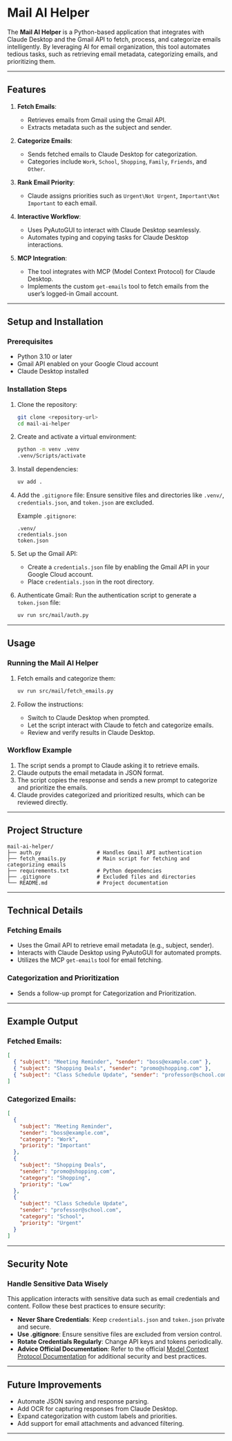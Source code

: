 # Mail AI Helper

The **Mail AI Helper** is a Python-based application that integrates with Claude Desktop and the Gmail API to fetch, process, and categorize emails intelligently. By leveraging AI for email organization, this tool automates tedious tasks, such as retrieving email metadata, categorizing emails, and prioritizing them.

---

## **Features**

1. **Fetch Emails**:

   - Retrieves emails from Gmail using the Gmail API.
   - Extracts metadata such as the subject and sender.

2. **Categorize Emails**:

   - Sends fetched emails to Claude Desktop for categorization.
   - Categories include `Work`, `School`, `Shopping`, `Family`, `Friends`, and `Other`.

3. **Rank Email Priority**:

   - Claude assigns priorities such as `Urgent\Not Urgent`, `Important\Not Important` to each email.

4. **Interactive Workflow**:

   - Uses PyAutoGUI to interact with Claude Desktop seamlessly.
   - Automates typing and copying tasks for Claude Desktop interactions.

5. **MCP Integration**:

   - The tool integrates with MCP (Model Context Protocol) for Claude Desktop.
   - Implements the custom `get-emails` tool to fetch emails from the user’s logged-in Gmail account.

---

## **Setup and Installation**

### Prerequisites

- Python 3.10 or later
- Gmail API enabled on your Google Cloud account
- Claude Desktop installed

### Installation Steps

1. Clone the repository:

   ```bash
   git clone <repository-url>
   cd mail-ai-helper
   ```

2. Create and activate a virtual environment:

   ```bash
   python -m venv .venv
   .venv/Scripts/activate
   ```

3. Install dependencies:

   ```bash
   uv add .
   ```

4. Add the `.gitignore` file:
   Ensure sensitive files and directories like `.venv/`, `credentials.json`, and `token.json` are excluded.

   Example `.gitignore`:

   ```plaintext
   .venv/
   credentials.json
   token.json
   ```

5. Set up the Gmail API:

   - Create a `credentials.json` file by enabling the Gmail API in your Google Cloud account.
   - Place `credentials.json` in the root directory.

6. Authenticate Gmail:
   Run the authentication script to generate a `token.json` file:

   ```bash
   uv run src/mail/auth.py
   ```

---

## **Usage**

### Running the Mail AI Helper

1. Fetch emails and categorize them:

   ```bash
   uv run src/mail/fetch_emails.py
   ```

2. Follow the instructions:

   - Switch to Claude Desktop when prompted.
   - Let the script interact with Claude to fetch and categorize emails.
   - Review and verify results in Claude Desktop.

### Workflow Example

1. The script sends a prompt to Claude asking it to retrieve emails.
2. Claude outputs the email metadata in JSON format.
3. The script copies the response and sends a new prompt to categorize and prioritize the emails.
4. Claude provides categorized and prioritized results, which can be reviewed directly.

---

## **Project Structure**

```
mail-ai-helper/
├── auth.py                  # Handles Gmail API authentication
├── fetch_emails.py          # Main script for fetching and categorizing emails
├── requirements.txt         # Python dependencies
├── .gitignore               # Excluded files and directories
└── README.md                # Project documentation
```

---

## **Technical Details**

### Fetching Emails

- Uses the Gmail API to retrieve email metadata (e.g., subject, sender).
- Interacts with Claude Desktop using PyAutoGUI for automated prompts.
- Utilizes the MCP `get-emails` tool for email fetching.

### Categorization and Prioritization

- Sends a follow-up prompt for Categorization and Prioritization.

---

## **Example Output**

### Fetched Emails:

```json
[
  { "subject": "Meeting Reminder", "sender": "boss@example.com" },
  { "subject": "Shopping Deals", "sender": "promo@shopping.com" },
  { "subject": "Class Schedule Update", "sender": "professor@school.com" }
]
```

### Categorized Emails:

```json
[
  {
    "subject": "Meeting Reminder",
    "sender": "boss@example.com",
    "category": "Work",
    "priority": "Important"
  },
  {
    "subject": "Shopping Deals",
    "sender": "promo@shopping.com",
    "category": "Shopping",
    "priority": "Low"
  },
  {
    "subject": "Class Schedule Update",
    "sender": "professor@school.com",
    "category": "School",
    "priority": "Urgent"
  }
]
```

---

## **Security Note**

### Handle Sensitive Data Wisely

This application interacts with sensitive data such as email credentials and content. Follow these best practices to ensure security:

- **Never Share Credentials**: Keep `credentials.json` and `token.json` private and secure.
- **Use .gitignore**: Ensure sensitive files are excluded from version control.
- **Rotate Credentials Regularly**: Change API keys and tokens periodically.
- **Advice Official Documentation**: Refer to the official [Model Context Protocol Documentation](https://modelcontextprotocol.io/introduction) for additional security and best practices.

---

## **Future Improvements**

- Automate JSON saving and response parsing.
- Add OCR for capturing responses from Claude Desktop.
- Expand categorization with custom labels and priorities.
- Add support for email attachments and advanced filtering.

---
